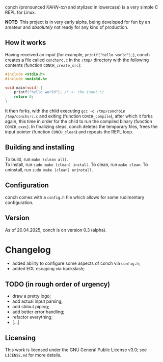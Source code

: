 сonch (pronounced *KAHN-tch* and stylized in lowercase) is a very simple C REPL for Linux.

**NOTE:** This project is in very early alpha, being developed for fun by an amateur and _absolutely_ not ready for any kind of production.

## How it works

Having received an input (for example, ```printf("hello world");```), conch creates a file called ```conchsrc.c``` in the ```/tmp/``` directory with the following contents (function ```CONCH_create_src```):

```c
#include <stdio.h>
#include <unistd.h>

void main(void) {
    printf("hello world"); /* <- the input */
    return 0;
}
```

It then forks, with the child executing ```gcc -o /tmp/conchbin /tmp/conchsrc.c``` and exiting (function ```CONCH_compile```), after which it forks again, this time in order for the child to run the compiled binary (function ```CONCH_exec```). In finalizing steps, conch deletes the temporary files, frees the input pointer (function ```CONCH_clean```) and repeats the REPL loop.  

## Building and installing

To build, run ```make (clean all)```.  
To install, run ```sudo make (clean) install```.
To clean, run ```make clean```.
To uninstall, run ```sudo make (clean) uninstall```.

## Configuration

conch comes with a ```config.h``` file which allows for some rudimentary configuration.

## Version

As of 20.04.2025, conch is on version 0.3 (alpha).

# Changelog

* added ability to configure some aspects of conch via ```config.h```;
* added EOL escaping via backslash;

## TODO (in rough order of urgency)

* draw a pretty logo;
* add actual input parsing;
* add stdout piping;
* add better error handling;
* refactor everything;
* [...]

## Licensing

This work is licensed under the GNU General Public License v3.0; see ```LICENSE.md``` for more details.
